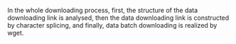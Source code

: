 In the whole downloading process, first, the structure of the data downloading link is analysed, then the data downloading link is constructed by character splicing, and finally, data batch downloading is realized by wget.
